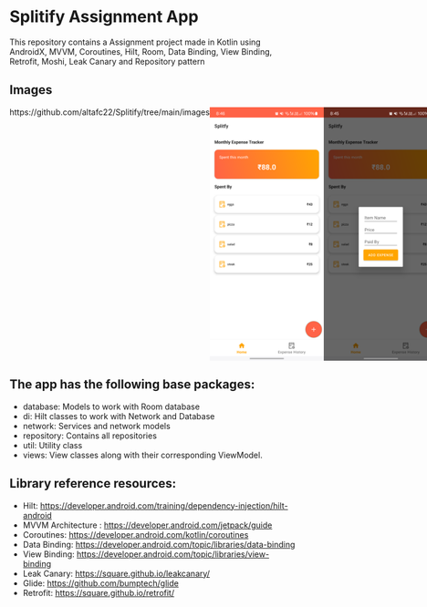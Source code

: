 # Splitify Assignment App
This repository contains a Assignment project made in Kotlin using AndroidX, MVVM, Coroutines, Hilt, Room, Data Binding, View Binding, Retrofit, Moshi, Leak Canary and Repository pattern

## Images
<div style="display: flex; justify-content: space-between;">
https://github.com/altafc22/Splitify/tree/main/images
    <img src="https://github.com/altafc22/Splitify/blob/main/images/image1.png" alt="Home Page" width="200">
    <img src="https://github.com/altafc22/Splitify/blob/main/images/image2.png" alt="Add Expense" width="200">
    <img src="https://github.com/altafc22/Splitify/blob/main/images/image3.png" alt="History" width="200">
</div>


## The app has the following base packages:

- database: Models to work with Room database
- di: Hilt classes to work with Network and Database
- network: Services and network models
- repository: Contains all repositories
- util: Utility class
- views: View classes along with their corresponding ViewModel.

## Library reference resources:
- Hilt: https://developer.android.com/training/dependency-injection/hilt-android
- MVVM Architecture : https://developer.android.com/jetpack/guide
- Coroutines: https://developer.android.com/kotlin/coroutines
- Data Binding: https://developer.android.com/topic/libraries/data-binding
- View Binding: https://developer.android.com/topic/libraries/view-binding
- Leak Canary: https://square.github.io/leakcanary/
- Glide: https://github.com/bumptech/glide
- Retrofit: https://square.github.io/retrofit/